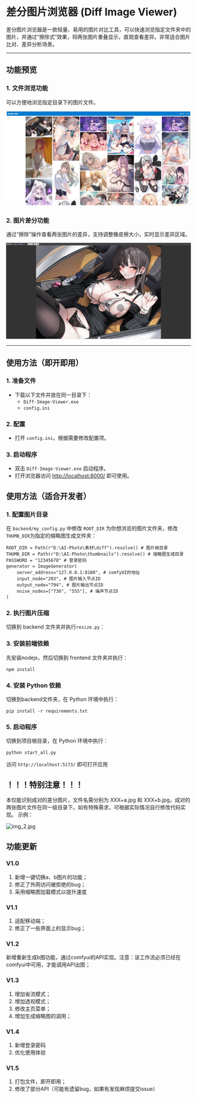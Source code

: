 # 差分图片浏览器 (Diff Image Viewer)

差分图片浏览器是一款轻量、易用的图片对比工具，可以快速浏览指定文件夹中的图片，并通过“擦除式”效果，将两张图片重叠显示，直观查看差异。非常适合图片比对、差异分析场景。

---

## 功能预览

### 1. 文件浏览功能
可以方便地浏览指定目录下的图片文件。  

![img.jpg](res/img.jpg)

### 2. 图片差分功能
通过“擦除”操作查看两张图片的差异，支持调整橡皮擦大小，实时显示差异区域。  

![img_1.jpg](res/img_1.jpg)

---

## 使用方法（即开即用）

### 1. 准备文件
- 下载以下文件并放在同一目录下：
  - `Diff-Image-Viewer.exe`
  - `config.ini`

### 2. 配置
- 打开 `config.ini`，根据需要修改配置项。

### 3. 启动程序
- 双击 `Diff-Image-Viewer.exe` 启动程序。
- 打开浏览器访问 [http://localhost:8000/](http://localhost:8000/) 即可使用。

## 使用方法（适合开发者）
### 1. 配置图片目录
在 `backend/my_config.py` 中修改 `ROOT_DIR` 为你想浏览的图片文件夹，修改`THUMB_DIR`为指定的缩略图生成文件夹：  

```
ROOT_DIR = Path(r"D:\AI-Photo\素材\diff").resolve() # 图片根目录
THUMB_DIR = Path(r"D:\AI-Photo\thumbnails").resolve() # 缩略图生成目录
PASSWORD = "12345678" # 登录密码
generator = ImageGenerator(
    server_address="127.0.0.1:8180", # comfyUI的地址
    input_node="203", # 图片输入节点ID
    output_node="794", # 图片输出节点ID
    noise_nodes=["736", "555"], # 噪声节点ID
)
```
### 2. 执行图片压缩
切换到 backend 文件夹并执行`resize.py`：

### 3. 安装前端依赖
先安装nodejs，然后切换到 frontend 文件夹并执行：
```
npm install
```

### 4. 安装 Python 依赖
切换到backend文件夹，在 Python 环境中执行：
```
pip install -r requirements.txt
```

### 5. 启动程序
切换到项目根目录，在 Python 环境中执行：
```
python start_all.py
```
访问
```http://localhost:5173/```
即可打开应用

## ！！！特别注意！！！
本仅能识别成对的差分图片，文件名需分别为 XXX+a.jpg 和 XXX+b.jpg，成对的两张图片文件在同一级目录下。如有特殊需求，可根据实际情况自行修改代码实现。
示例：

![img_2.jpg](res/img_2.jpg)

## 功能更新
### V1.0
1. 新增一键切换a、b图片的功能；
2. 修正了外网访问被拒绝的bug；
3. 采用缩略图加载模式以提升速度
### V1.1
1. 适配移动端；
2. 修正了一些界面上的显示bug；
### V1.2
新增重新生成b图功能，通过comfyui的API实现。注意：该工作流必须已经在comfyui中可用，才能调用API出图；
### V1.3
1. 增加省流模式；
2. 增加透视模式；
3. 修改主页菜单；
4. 增加生成缩略图的调用；
### V1.4
1. 新增登录密码
2. 优化使用体验
### V1.5
1. 打包文件，即开即用；
2. 修改了部分API（可能有遗留bug，如果有发现麻烦提交issue）